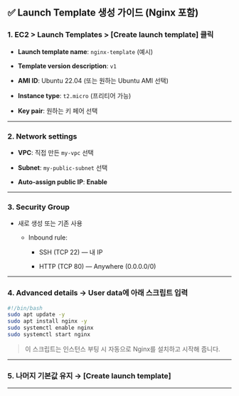 ## ✅ Launch Template 생성 가이드 (Nginx 포함)

### 1. EC2 > Launch Templates > [Create launch template] 클릭

- **Launch template name**: `nginx-template` (예시)
    
- **Template version description**: `v1`
    
- **AMI ID**: Ubuntu 22.04 (또는 원하는 Ubuntu AMI 선택)
    
- **Instance type**: `t2.micro` (프리티어 가능)
    
- **Key pair**: 원하는 키 페어 선택
    

---

### 2. **Network settings**

- **VPC**: 직접 만든 `my-vpc` 선택
    
- **Subnet**: `my-public-subnet` 선택
    
- **Auto-assign public IP**: **Enable**
    

---

### 3. **Security Group**

- 새로 생성 또는 기존 사용
    
    - Inbound rule:
        
        - SSH (TCP 22) — 내 IP
            
        - HTTP (TCP 80) — Anywhere (0.0.0.0/0)
            

---

### 4. **Advanced details → User data에 아래 스크립트 입력**

```bash
#!/bin/bash
sudo apt update -y
sudo apt install nginx -y
sudo systemctl enable nginx
sudo systemctl start nginx
```

> 이 스크립트는 인스턴스 부팅 시 자동으로 Nginx를 설치하고 시작해 줍니다.

---

### 5. 나머지 기본값 유지 → [Create launch template]

---
